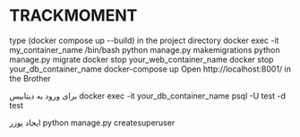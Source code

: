 # TRACKMOMENT
type (docker compose up --build) in the project directory
docker exec -it my_container_name /bin/bash
python manage.py makemigrations
python manage.py migrate
docker stop your_web_container_name
docker stop your_db_container_name
docker-compose up
Open http://localhost:8001/ in the Brother

برای ورود به دیتابیس
docker exec -it your_db_container_name psql -U test -d test

ایجاد یوزر
python manage.py createsuperuser
